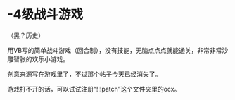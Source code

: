 # -4级战斗游戏

（黑？历史）

用VB写的简单战斗游戏（回合制），没有技能，无脑点点点就能通关，非常非常沙雕智胀的欢乐小游戏。

创意来源写在游戏里了，不过那个帖子今天已经消失了。

游戏打不开的话，可以试试注册“!!!patch”这个文件夹里的ocx。

